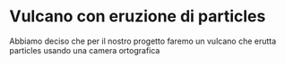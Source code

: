 # Vulcano con eruzione di particles
Abbiamo deciso che per il nostro progetto faremo un vulcano che erutta particles usando una camera ortografica
